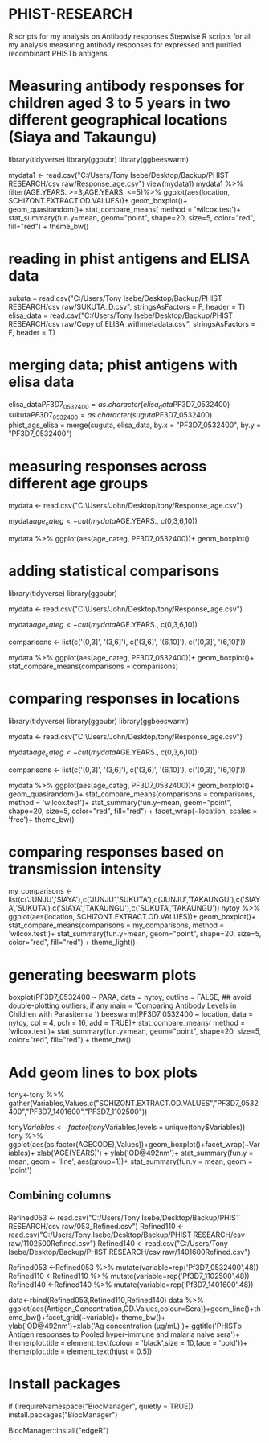 # PHIST-RESEARCH
R scripts for my analysis on Antibody responses
Stepwise R scripts for all my analysis measuring antibody responses for expressed and purified recombinant PHISTb antigens.
# Measuring antibody responses for children aged 3 to 5 years in two different geographical locations (Siaya and Takaungu)
library(tidyverse)
library(ggpubr)
library(ggbeeswarm)

mydata1 <- read.csv("C:/Users/Tony Isebe/Desktop/Backup/PHIST RESEARCH/csv raw/Response_age.csv")
view(mydata1)
mydata1 %>%
  filter(AGE.YEARS. >=3,AGE.YEARS. <=5)%>%
  ggplot(aes(location, SCHIZONT.EXTRACT.OD.VALUES))+
  geom_boxplot()+
  geom_quasirandom()+
 stat_compare_means( method = 'wilcox.test')+
  stat_summary(fun.y=mean, geom="point", shape=20, size=5, color="red", fill="red") +
  theme_bw()
  
# reading in phist antigens and ELISA data
sukuta = read.csv("C:/Users/Tony Isebe/Desktop/Backup/PHIST RESEARCH/csv raw/SUKUTA_D.csv", stringsAsFactors = F, header = T)
elisa_data = read.csv("C:/Users/Tony Isebe/Desktop/Backup/PHIST RESEARCH/csv raw/Copy of ELISA_withmetadata.csv", stringsAsFactors = F, header = T)

# merging data; phist antigens with elisa data
elisa_data$PF3D7_0532400 = as.character(elisa_data$PF3D7_0532400)
sukuta$PF3D7_0532400 = as.character(suguta$PF3D7_0532400)
phist_ags_elisa = merge(suguta, elisa_data, by.x = "PF3D7_0532400", by.y = "PF3D7_0532400")

# measuring responses across different age groups
mydata <- read.csv("C:\\Users/John/Desktop/tony/Response_age.csv")

mydata$age_categ <- cut(mydata$AGE.YEARS., c(0,3,6,10))

mydata %>% 
            ggplot(aes(age_categ, PF3D7_0532400))+
            geom_boxplot()
            
# adding statistical comparisons
library(tidyverse)
library(ggpubr)

mydata <- read.csv("C:\\Users/John/Desktop/tony/Response_age.csv")

mydata$age_categ <- cut(mydata$AGE.YEARS., c(0,3,6,10))

comparisons <- list(c('(0,3]', '(3,6]'), c('(3,6]', '(6,10]'), c('(0,3]', '(6,10]'))

mydata %>% 
            ggplot(aes(age_categ, PF3D7_0532400))+
            geom_boxplot()+
            stat_compare_means(comparisons = comparisons)
# comparing responses in locations

library(tidyverse)
library(ggpubr)
library(ggbeeswarm)

mydata <- read.csv("C:\\Users/John/Desktop/tony/Response_age.csv")

mydata$age_categ <- cut(mydata$AGE.YEARS., c(0,3,6,10))

comparisons <- list(c('(0,3]', '(3,6]'), c('(3,6]', '(6,10]'), c('(0,3]', '(6,10]'))

mydata %>% 
            ggplot(aes(age_categ, PF3D7_0532400))+
            geom_boxplot()+
            geom_quasirandom()+
            stat_compare_means(comparisons = comparisons, method = 'wilcox.test')+
            stat_summary(fun.y=mean, geom="point", shape=20, size=5, color="red", fill="red") +
            facet_wrap(~location, scales = 'free')+
            theme_bw()
# comparing responses based on transmission intensity
my_comparisons <- list(c('JUNJU','SIAYA'),c('JUNJU','SUKUTA'),c('JUNJU','TAKAUNGU'),c('SIAYA','SUKUTA'),c('SIAYA','TAKAUNGU'),c('SUKUTA','TAKAUNGU'))
nytoy %>% 
  ggplot(aes(location, SCHIZONT.EXTRACT.OD.VALUES))+
  geom_boxplot()+
  stat_compare_means(comparisons = my_comparisons, method = 'wilcox.test')+
  stat_summary(fun.y=mean, geom="point", shape=20, size=5, color="red", fill="red") +
  theme_light()
  # generating beeswarm plots
  boxplot(PF3D7_0532400 ~ PARA, data = nytoy, 
          outline = FALSE,     ## avoid double-plotting outliers, if any
          main = 'Comparing Antibody Levels in Children with  Parasitemia
')
beeswarm(PF3D7_0532400 ~ location, data = nytoy, 
         col = 4, pch = 16, add = TRUE)+
  stat_compare_means( method = 'wilcox.test')+
  stat_summary(fun.y=mean, geom="point", shape=20, size=5, color="red", fill="red") +
  theme_bw()
  # Add geom lines to box plots
  tony<-tony %>% gather(Variables,Values,c("SCHIZONT.EXTRACT.OD.VALUES","PF3D7_0532400","PF3D7_1401600","PF3D7_1102500")) 

tony$Variables<-factor(tony$Variables,levels = unique(tony$Variables))
tony %>% 
  ggplot(aes(as.factor(AGECODE),Values))+geom_boxplot()+facet_wrap(~Variables)+
  xlab('AGE(YEARS)') + ylab('OD@492nm')+
  stat_summary(fun.y = mean, geom = 'line', aes(group=1))+
  stat_summary(fun.y = mean, geom = 'point')
  
  ## Combining columns
  #####
Refined053 <- read.csv("C:/Users/Tony Isebe/Desktop/Backup/PHIST RESEARCH/csv raw/053_Refined.csv")
Refined110 <- read.csv("C:/Users/Tony Isebe/Desktop/Backup/PHIST RESEARCH/csv raw/1102500Refined.csv")
Refined140 <- read.csv("C:/Users/Tony Isebe/Desktop/Backup/PHIST RESEARCH/csv raw/1401600Refined.csv")

Refined053 <-Refined053 %>% mutate(variable=rep('Pf3D7_0532400',48))
Refined110 <-Refined110 %>% mutate(variable=rep('Pf3D7_1102500',48))
Refined140 <-Refined140 %>% mutate(variable=rep('Pf3D7_1401600',48))


data<-rbind(Refined053,Refined110,Refined140)
data %>% ggplot(aes(Antigen_Concentration,OD.Values,colour=Sera))+geom_line()+theme_bw()+facet_grid(~variable)+
  theme_bw()+
  ylab('OD@492nm')+xlab('Ag concentration (µg/mL)')+
  ggtitle('PHISTb Antigen responses to Pooled hyper-immune and malaria naive sera')+
  theme(plot.title = element_text(colour = 'black',size = 10,face = 'bold'))+
  theme(plot.title = element_text(hjust = 0.5))
  
  # Install packages
  if (!requireNamespace("BiocManager", quietly = TRUE))
    install.packages("BiocManager")

BiocManager::install("edgeR")
